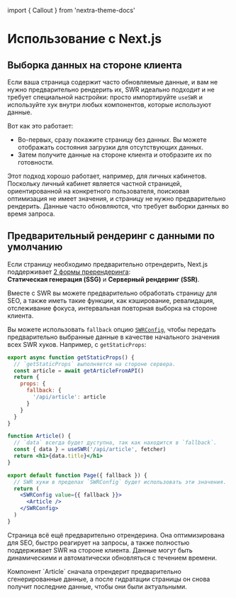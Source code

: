 import { Callout } from 'nextra-theme-docs'

# Использование с Next.js

## Выборка данных на стороне клиента

Если ваша страница содержит часто обновляемые данные, и вам не нужно предварительно рендерить их, SWR идеально подходит и не требует специальной настройки: просто импортируйте `useSWR` и используйте хук внутри любых компонентов, которые используют данные.

Вот как это работает:

- Во-первых, сразу покажите страницу без данных. Вы можете отображать состояния загрузки для отсутствующих данных.
- Затем получите данные на стороне клиента и отобразите их по готовности.

Этот подход хорошо работает, например, для личных кабинетов. Поскольку личный кабинет является частной страницей, ориентированной на конкретного пользователя, поисковая оптимизация не имеет значения, и страницу не нужно предварительно рендерить. Данные часто обновляются, что требует выборки данных во время запроса.

## Предварительный рендеринг с данными по умолчанию

Если страницу необходимо предварительно отрендерить, Next.js поддерживает [2 формы пререндеринга](https://nextjs.org/docs/basic-features/data-fetching):  
**Статическая генерация (SSG)** и **Серверный рендеринг (SSR)**.

Вместе с SWR вы можете предварительно обработать страницу для SEO, а также иметь такие функции, как кэширование, ревалидация, отслеживание фокуса, интервальная повторная выборка на стороне клиента.

Вы можете использовать `fallback` опцию [`SWRConfig`](/docs/global-configuration), чтобы передать предварительно выбранные данные в качестве начального значения всех SWR хуков. Например, с `getStaticProps`:

```jsx
export async function getStaticProps() {
  // `getStaticProps` выполняется на стороне сервера.
  const article = await getArticleFromAPI()
  return {
    props: {
      fallback: {
        '/api/article': article
      }
    }
  }
}

function Article() {
  // `data` всегда будет дуступна, так как находится в `fallback`.
  const { data } = useSWR('/api/article', fetcher)
  return <h1>{data.title}</h1>
}

export default function Page({ fallback }) {
  // SWR хуки в пределах `SWRConfig` будет использовать эти значения.
  return (
    <SWRConfig value={{ fallback }}>
      <Article />
    </SWRConfig>
  )
}
```

Страница всё ещё предварительно отрендерина. Она оптимизирована для SEO, быстро реагирует на запросы, а также полностью поддерживает SWR на стороне клиента. Данные могут быть динамическими и автоматически обновляться с течением времени.

<Callout emoji="💡">
  Компонент `Article` сначала отрендерит предварительно сгенерированные данные, а после гидратации страницы он снова получит последние данные, чтобы они были актуальными.
</Callout>
